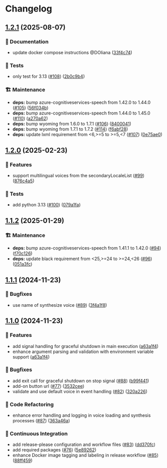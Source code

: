 # Changelog

## [1.2.1](https://github.com/hugobloem/wyoming-microsoft-tts/compare/v1.2.0...v1.2.1) (2025-08-07)


### 📝 Documentation

* update docker compose instructions @DOliana ([33f4c74](https://github.com/hugobloem/wyoming-microsoft-tts/commit/33f4c744c39a94563c45227f37099311f4790e93))


### 🧪 Tests

* only test for 3.13 ([#108](https://github.com/hugobloem/wyoming-microsoft-tts/issues/108)) ([2b0c9b4](https://github.com/hugobloem/wyoming-microsoft-tts/commit/2b0c9b4ab6376c157f8b6d903a0400a5f0b9f092))


### 🏗️ Maintenance

* **deps:** bump azure-cognitiveservices-speech from 1.42.0 to 1.44.0 ([#105](https://github.com/hugobloem/wyoming-microsoft-tts/issues/105)) ([56f034b](https://github.com/hugobloem/wyoming-microsoft-tts/commit/56f034beb5aa8df48fca776659a1c74a5d759b24))
* **deps:** bump azure-cognitiveservices-speech from 1.44.0 to 1.45.0 ([#110](https://github.com/hugobloem/wyoming-microsoft-tts/issues/110)) ([a270a62](https://github.com/hugobloem/wyoming-microsoft-tts/commit/a270a62eed58b4907ed957f622b89d94f5d22275))
* **deps:** bump wyoming from 1.6.0 to 1.7.1 ([#106](https://github.com/hugobloem/wyoming-microsoft-tts/issues/106)) ([8400041](https://github.com/hugobloem/wyoming-microsoft-tts/commit/8400041cc4dc9fe44419bca6586b6d028763c8da))
* **deps:** bump wyoming from 1.7.1 to 1.7.2 ([#114](https://github.com/hugobloem/wyoming-microsoft-tts/issues/114)) ([f6abf28](https://github.com/hugobloem/wyoming-microsoft-tts/commit/f6abf281ab1515da6221627d21b11948e20b2724))
* **deps:** update lxml requirement from &lt;6,&gt;=5 to &gt;=5,&lt;7 ([#107](https://github.com/hugobloem/wyoming-microsoft-tts/issues/107)) ([0e75ae0](https://github.com/hugobloem/wyoming-microsoft-tts/commit/0e75ae0921763100d5617f36b463c2bfa0d2cf16))

## [1.2.0](https://github.com/hugobloem/wyoming-microsoft-tts/compare/v1.1.2...v1.2.0) (2025-02-23)


### 🚀 Features

* support multilingual voices from the secondaryLocaleList ([#99](https://github.com/hugobloem/wyoming-microsoft-tts/issues/99)) ([876c4a5](https://github.com/hugobloem/wyoming-microsoft-tts/commit/876c4a53e4b9f886b84175b83980ad8e3d42ba25))


### 🧪 Tests

* add python 3.13 ([#100](https://github.com/hugobloem/wyoming-microsoft-tts/issues/100)) ([079a1fa](https://github.com/hugobloem/wyoming-microsoft-tts/commit/079a1fa7045218b458d9c6886dc0968abdedb833))

## [1.1.2](https://github.com/hugobloem/wyoming-microsoft-tts/compare/v1.1.1...v1.1.2) (2025-01-29)


### 🏗️ Maintenance

* **deps:** bump azure-cognitiveservices-speech from 1.41.1 to 1.42.0 ([#94](https://github.com/hugobloem/wyoming-microsoft-tts/issues/94)) ([f70c126](https://github.com/hugobloem/wyoming-microsoft-tts/commit/f70c1261c20eb4b689b23a8110112fd1ce10b1c0))
* **deps:** update black requirement from &lt;25,&gt;=24 to >=24,<26 ([#96](https://github.com/hugobloem/wyoming-microsoft-tts/issues/96)) ([051a3fc](https://github.com/hugobloem/wyoming-microsoft-tts/commit/051a3fc9d425af302bb72882e96f9493be4a3526))

## [1.1.1](https://github.com/hugobloem/wyoming-microsoft-tts/compare/v1.1.0...v1.1.1) (2024-11-23)


### 🐛 Bugfixes

* use name of synthesize voice ([#89](https://github.com/hugobloem/wyoming-microsoft-tts/issues/89)) ([3f4a1f8](https://github.com/hugobloem/wyoming-microsoft-tts/commit/3f4a1f854c8048168cce7489547a0846052bce38))

## [1.1.0](https://github.com/hugobloem/wyoming-microsoft-tts/compare/1.0.8...v1.1.0) (2024-11-23)


### 🚀 Features

* add signal handling for graceful shutdown in main execution ([a63a1f4](https://github.com/hugobloem/wyoming-microsoft-tts/commit/a63a1f483395ce3fee8f77b72056041791b347da))
* enhance argument parsing and validation with environment variable support ([a63a1f4](https://github.com/hugobloem/wyoming-microsoft-tts/commit/a63a1f483395ce3fee8f77b72056041791b347da))


### 🐛 Bugfixes

* add exit call for graceful shutdown on stop signal ([#88](https://github.com/hugobloem/wyoming-microsoft-tts/issues/88)) ([b99f441](https://github.com/hugobloem/wyoming-microsoft-tts/commit/b99f441349b3146757c8aeef51d7fa2659963a29))
* add-on button url ([#77](https://github.com/hugobloem/wyoming-microsoft-tts/issues/77)) ([3532cee](https://github.com/hugobloem/wyoming-microsoft-tts/commit/3532ceedf16a5b91898a9c07abc32ea9de6132a3))
* validate and use default voice in event handling ([#82](https://github.com/hugobloem/wyoming-microsoft-tts/issues/82)) ([320a226](https://github.com/hugobloem/wyoming-microsoft-tts/commit/320a226d6be4cae3f758c0d18458579c99a47024))


### 🔨 Code Refactoring

* enhance error handling and logging in voice loading and synthesis processes ([#87](https://github.com/hugobloem/wyoming-microsoft-tts/issues/87)) ([363a46a](https://github.com/hugobloem/wyoming-microsoft-tts/commit/363a46ad35fa4227c5079c794f58e60960458355))


### 👷 Continuous Integration

* add release-please configuration and workflow files ([#83](https://github.com/hugobloem/wyoming-microsoft-tts/issues/83)) ([dd370fc](https://github.com/hugobloem/wyoming-microsoft-tts/commit/dd370fc33df27d7560be11974661201be04fb32e))
* add required packages ([#76](https://github.com/hugobloem/wyoming-microsoft-tts/issues/76)) ([5e89262](https://github.com/hugobloem/wyoming-microsoft-tts/commit/5e8926288fc36055ddf5640181f38ebd940396af))
* enhance Docker image tagging and labeling in release workflow ([#85](https://github.com/hugobloem/wyoming-microsoft-tts/issues/85)) ([88ff459](https://github.com/hugobloem/wyoming-microsoft-tts/commit/88ff459be2818dbeb421c7c905b4ebc4fa1cee3b))

